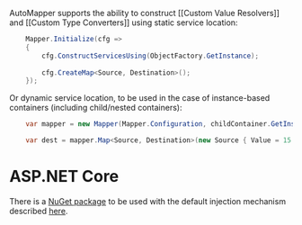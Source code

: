AutoMapper supports the ability to construct [[Custom Value Resolvers]] and [[Custom Type Converters]] using static service location:
```c#
    Mapper.Initialize(cfg =>
    {
        cfg.ConstructServicesUsing(ObjectFactory.GetInstance);
        
        cfg.CreateMap<Source, Destination>();
    });
```
Or dynamic service location, to be used in the case of instance-based containers (including child/nested containers):
```c#
    var mapper = new Mapper(Mapper.Configuration, childContainer.GetInstance);

    var dest = mapper.Map<Source, Destination>(new Source { Value = 15 });
```
# ASP.NET Core

There is a [NuGet package](https://www.nuget.org/packages/AutoMapper.Extensions.Microsoft.DependencyInjection/) to be used with the default injection mechanism described [here](https://lostechies.com/jimmybogard/2016/07/20/integrating-automapper-with-asp-net-core-di/).